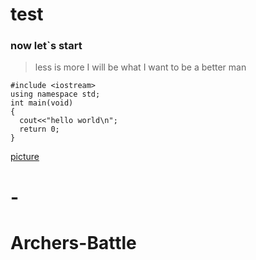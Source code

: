 # test
### now let`s start

>less is more
>I will be what I want
>to be a better man

```
#include <iostream>
using namespace std;
int main(void)
{
  cout<<"hello world\n";
  return 0;
}
```
[picture](http://a2.qpic.cn/psb?/V11JkC4u1YdnGY/iZ9cMWcXveYdI.9heF*PS5v5qG9bMwCxrBSEm0HW1LI!/b/dIUBAAAAAAAA&bo=qwYABUAOsAoRCWI!&w=417&h=312&rf=travel&t=5)
# -
# Archers-Battle
